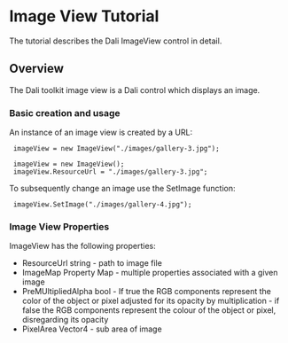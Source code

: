 # Image View Tutorial

The tutorial describes the Dali ImageView control in detail.

## Overview

The Dali toolkit image view is a Dali control which displays an image.  

### Basic creation and usage

An instance of an image view is created by a URL: 

~~~{.cs}
 imageView = new ImageView("./images/gallery-3.jpg");
~~~

~~~{.cs}
 imageView = new ImageView();
 imageView.ResourceUrl = "./images/gallery-3.jpg";
~~~


To subsequently change an image use the SetImage function:

~~~{.cs}
 imageView.SetImage("./images/gallery-4.jpg");
~~~
 
### Image View Properties

ImageView has the following properties:

+ ResourceUrl		string        - path to image file
+ ImageMap           	Property Map  - multiple properties associated with a given image
+ PreMUltipliedAlpha 	bool	      - If true the RGB components represent the color of the object or pixel adjusted for its opacity by multiplication
                                      - if false the RGB components represent the colour of the object or pixel, disregarding its opacity
+ PixelArea     	Vector4       - sub area of image

